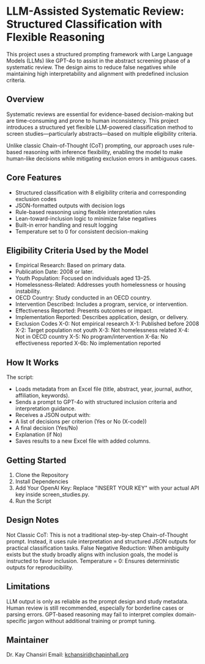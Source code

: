 #  LLM-Assisted Systematic Review: Structured Classification with Flexible Reasoning
This project uses a structured prompting framework with Large Language Models (LLMs) like GPT-4o to assist in the abstract screening phase of a systematic review. The design aims to reduce false negatives while maintaining high interpretability and alignment with predefined inclusion criteria.

## Overview

Systematic reviews are essential for evidence-based decision-making but are time-consuming and prone to human inconsistency. This project introduces a structured yet flexible LLM-powered classification method to screen studies—particularly abstracts—based on multiple eligibility criteria.

Unlike classic Chain-of-Thought (CoT) prompting, our approach uses rule-based reasoning with inference flexibility, enabling the model to make human-like decisions while mitigating exclusion errors in ambiguous cases.

## Core Features

* Structured classification with 8 eligibility criteria and corresponding exclusion codes
* JSON-formatted outputs with decision logs
* Rule-based reasoning using flexible interpretation rules
* Lean-toward-inclusion logic to minimize false negatives
* Built-in error handling and result logging
* Temperature set to 0 for consistent decision-making

## Eligibility Criteria Used by the Model

* Empirical Research: Based on primary data.
* Publication Date: 2008 or later.
* Youth Population: Focused on individuals aged 13–25.
* Homelessness-Related: Addresses youth homelessness or housing instability.
* OECD Country: Study conducted in an OECD country.
* Intervention Described: Includes a program, service, or intervention.
* Effectiveness Reported: Presents outcomes or impact.
* Implementation Reported: Describes application, design, or delivery.
* Exclusion Codes
X-0: Not empirical research
X-1: Published before 2008
X-2: Target population not youth
X-3: Not homelessness related
X-4: Not in OECD country
X-5: No program/intervention
X-6a: No effectiveness reported
X-6b: No implementation reported

## How It Works

The script:

* Loads metadata from an Excel file (title, abstract, year, journal, author, affiliation, keywords).
* Sends a prompt to GPT-4o with structured inclusion criteria and interpretation guidance.
* Receives a JSON output with:
* A list of decisions per criterion (Yes or No (X-code))
* A final decision (Yes/No)
* Explanation (if No)
* Saves results to a new Excel file with added columns.

## Getting Started

1. Clone the Repository
2. Install Dependencies
3. Add Your OpenAI Key: Replace "INSERT YOUR KEY" with your actual API key inside screen_studies.py.
4. Run the Script

## Design Notes

Not Classic CoT: This is not a traditional step-by-step Chain-of-Thought prompt. Instead, it uses rule interpretation and structured JSON outputs for practical classification tasks.
False Negative Reduction: When ambiguity exists but the study broadly aligns with inclusion goals, the model is instructed to favor inclusion.
Temperature = 0: Ensures deterministic outputs for reproducibility.

## Limitations

LLM output is only as reliable as the prompt design and study metadata.
Human review is still recommended, especially for borderline cases or parsing errors.
GPT-based reasoning may fail to interpret complex domain-specific jargon without additional training or prompt tuning.

## Maintainer

Dr. Kay Chansiri
Email: kchansiri@chapinhall.org


